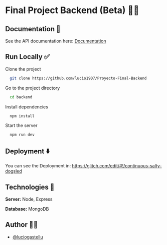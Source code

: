 
# Final Project Backend (Beta) 👨‍💻
## Documentation 📄

See the API documentation here: [Documentation](https://documenter.getpostman.com/view/24686187/2s8YzP14CC)


## Run Locally ✅

Clone the project

```bash
  git clone https://github.com/lucio1907/Proyecto-Final-Backend
```

Go to the project directory

```bash
  cd backend
```

Install dependencies

```bash
  npm install
```

Start the server

```bash
  npm run dev
```


## Deployment ⬇️

You can see the Deployment in: https://glitch.com/edit/#!/continuous-salty-dogsled


## Technologies 🔧

**Server:** Node, Express

**Database:** MongoDB





## Author 👨‍💻

- [@luciogastellu](https://www.linkedin.com/in/luciogastellu/)

